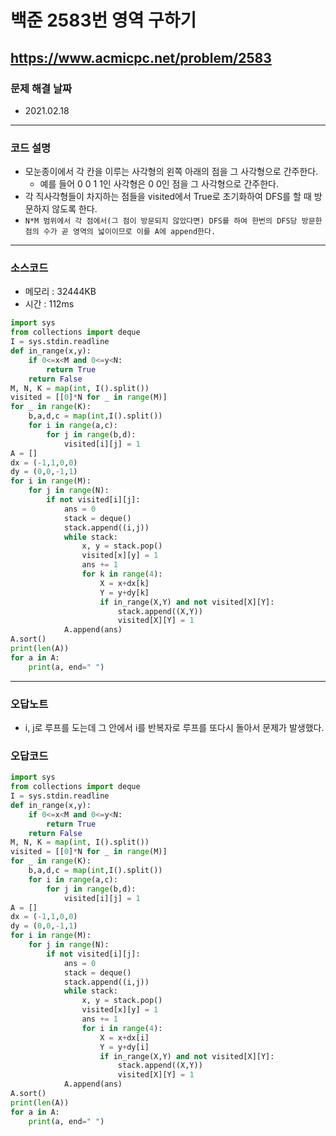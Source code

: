 # 백준 2583번 영역 구하기
https://www.acmicpc.net/problem/2583
---

### 문제 해결 날짜
- 2021.02.18
---

### 코드 설명
- 모눈종이에서 각 칸을 이루는 사각형의 왼쪽 아래의 점을 그 사각형으로 간주한다.
    * 예를 들어 0 0 1 1인 사각형은 0 0인 점을 그 사각형으로 간주한다.
- 각 직사각형들이 차지하는 점들을 visited에서 True로 초기화하여 DFS를 할 때 방문하지 않도록 한다.
- ```N*M 범위에서 각 점에서(그 점이 방문되지 않았다면) DFS를 하여 한번의 DFS당 방문한 점의 수가 곧 영역의 넓이이므로 이를 A에 append한다.```
---

### 소스코드
- 메모리 : 32444KB
- 시간 : 112ms
```Python
import sys
from collections import deque
I = sys.stdin.readline
def in_range(x,y):
    if 0<=x<M and 0<=y<N:
        return True
    return False
M, N, K = map(int, I().split())
visited = [[0]*N for _ in range(M)]
for _ in range(K):
    b,a,d,c = map(int,I().split())
    for i in range(a,c):
        for j in range(b,d):
            visited[i][j] = 1
A = []
dx = (-1,1,0,0)
dy = (0,0,-1,1)
for i in range(M):
    for j in range(N):
        if not visited[i][j]:
            ans = 0
            stack = deque()
            stack.append((i,j))
            while stack:
                x, y = stack.pop()
                visited[x][y] = 1
                ans += 1
                for k in range(4):
                    X = x+dx[k]
                    Y = y+dy[k]
                    if in_range(X,Y) and not visited[X][Y]:
                        stack.append((X,Y))
                        visited[X][Y] = 1
            A.append(ans)
A.sort()
print(len(A))
for a in A:
    print(a, end=" ")
```
---
### 오답노트
- i, j로 루프를 도는데 그 안에서 i를 반복자로 루프를 또다시 돌아서 문제가 발생했다.

### 오답코드
```Python
import sys
from collections import deque
I = sys.stdin.readline
def in_range(x,y):
    if 0<=x<M and 0<=y<N:
        return True
    return False
M, N, K = map(int, I().split())
visited = [[0]*N for _ in range(M)]
for _ in range(K):
    b,a,d,c = map(int,I().split())
    for i in range(a,c):
        for j in range(b,d):
            visited[i][j] = 1
A = []
dx = (-1,1,0,0)
dy = (0,0,-1,1)
for i in range(M):
    for j in range(N):
        if not visited[i][j]:
            ans = 0
            stack = deque()
            stack.append((i,j))
            while stack:
                x, y = stack.pop()
                visited[x][y] = 1
                ans += 1
                for i in range(4):
                    X = x+dx[i]
                    Y = y+dy[i]
                    if in_range(X,Y) and not visited[X][Y]:
                        stack.append((X,Y))
                        visited[X][Y] = 1
            A.append(ans)
A.sort()
print(len(A))
for a in A:
    print(a, end=" ")
```